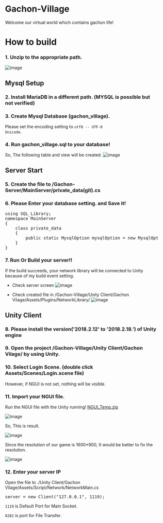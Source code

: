 # Gachon-Village
Welcome our virtual world which contains gachon life!


# How to build

### 1. Unzip to the appropriate path.

![image](https://user-images.githubusercontent.com/17453822/49692248-6e115d80-fb99-11e8-8d25-3f1c666e939f.png)

## Mysql Setup

### 2. Install MariaDB in a different path. (MYSQL is possible but not verified)

### 3. Create Mysql Database (gachon_village).
Please set the encoding setting to <code>utf8 -- UTF-8 Unicode</code>.

### 4. Run gachon_village.sql to your database!
So, The following table and view will be created.
![image](https://user-images.githubusercontent.com/17453822/49692299-61d9d000-fb9a-11e8-8f0f-648de9bed255.png)

## Server Start

### 5. Create the file to /Gachon-Server/MainServer/private_data(git).cs

### 6. Please Enter your database setting. and Save it!
<pre>
using SQL_Library;
namespace MainServer
{
    class private_data
    {
        public static MysqlOption mysqlOption = new MysqlOption("mysql_host", "mysql_database", "id", "password");
    }
}
</pre>

### 7. Run Or Build your server!!

If the build succeeds, your network library will be connected to Unity because of my build event setting.

- Check server screen
![image](https://user-images.githubusercontent.com/17453822/49692346-c3e70500-fb9b-11e8-94ea-00492c7c608e.png)

- Check created file in /Gachon-Village/Unity Client/Gachon Vilage/Assets/Plugins/NetworkLibrary/
![image](https://user-images.githubusercontent.com/17453822/49692349-d2cdb780-fb9b-11e8-9052-8b0dfd817cda.png)

## Unity Client

###  8. Please install the version('2018.2.12' to '2018.2.18.') of Unity engine

### 9. Open the project /Gachon-Village/Unity Client/Gachon Vilage/ by using Unity.

### 10. Select Login Scene. (double click Assets/Scenes/Login.scene file)
However, if NGUI is not set, nothing will be visible.

### 11. Import your NGUI file.

Run the NGUI file with the Unity running!
[NGUI_Temp.zip](https://github.com/banksemi/Gachon-Village/files/2660174/NGUI_Temp.zip)

![image](https://user-images.githubusercontent.com/17453822/49692397-81bec300-fb9d-11e8-9525-ac8a55133bf3.png)

So, This is result.

![image](https://user-images.githubusercontent.com/17453822/49692413-c9454f00-fb9d-11e8-854e-1ed2968fcc3c.png)

Since the resolution of our game is 1600*900, It would be better to fix the resolution.

![image](https://user-images.githubusercontent.com/17453822/49692417-d8c49800-fb9d-11e8-8639-a3214124f9aa.png)


### 12. Enter your server IP
Open the file to ./Unity Client/Gachon Vilage/Assets/Script/Network/NetworkMain.cs
<pre>
server = new Client("127.0.0.1", 1119);
</pre>
<code>1119</code> is Default Port for Main Socket.

<code>8282</code> is port for File Transfer.


